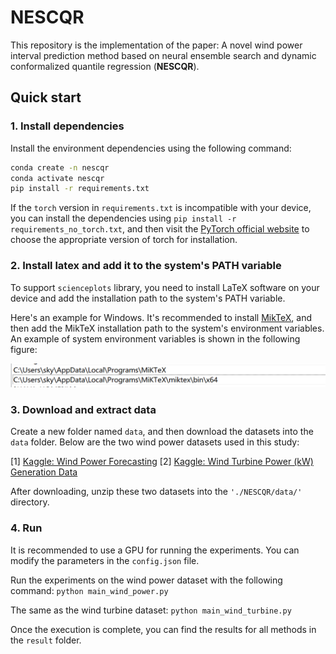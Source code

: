 # NESCQR

This repository is the implementation of the paper: A novel wind power interval prediction method based on neural ensemble search and dynamic conformalized quantile regression (<b>NESCQR</b>). 

## Quick start
### 1. Install dependencies 
Install the environment dependencies using the following command:

```bash
conda create -n nescqr
conda activate nescqr
pip install -r requirements.txt
```

If the `torch` version in  `requirements.txt`  is incompatible with your device, you can install the dependencies using `pip install -r requirements_no_torch.txt`, and then visit the [PyTorch official website](https://pytorch.org/get-started/locally/) to choose the appropriate version of torch for installation.

### 2. Install latex and add it to the system's PATH variable
To support `scienceplots` library, you need to install LaTeX software on your device and add the installation path to the system's PATH variable. 

Here's an example for Windows. It's recommended to install [MikTeX](https://miktex.org/download), and then add the MikTeX installation path to the system's environment variables. An example of system environment variables is shown in the following figure:

![windows_miketx_path_variable](./images/windows_miketx_path_variable.png)


### 3. Download and extract data
Create a new folder named `data`, and then download the datasets into the `data` folder. Below are the two wind power datasets used in this study:

[1] [Kaggle: Wind Power Forecasting](https://www.kaggle.com/datasets/theforcecoder/wind-power-forecasting/) 
[2] [Kaggle: Wind Turbine Power (kW) Generation Data](https://www.kaggle.com/datasets/psycon/wind-turbine-energy-kw-generation-data/data)

After downloading, unzip these two datasets into the `'./NESCQR/data/'` directory.

### 4. Run
It is recommended to use a GPU for running the experiments. You can modify the parameters in the `config.json` file.

Run the experiments on the wind power dataset with the following command:
`python main_wind_power.py`

The same as the wind turbine dataset:
`python main_wind_turbine.py`

Once the execution is complete, you can find the results for all methods in the `result` folder.
